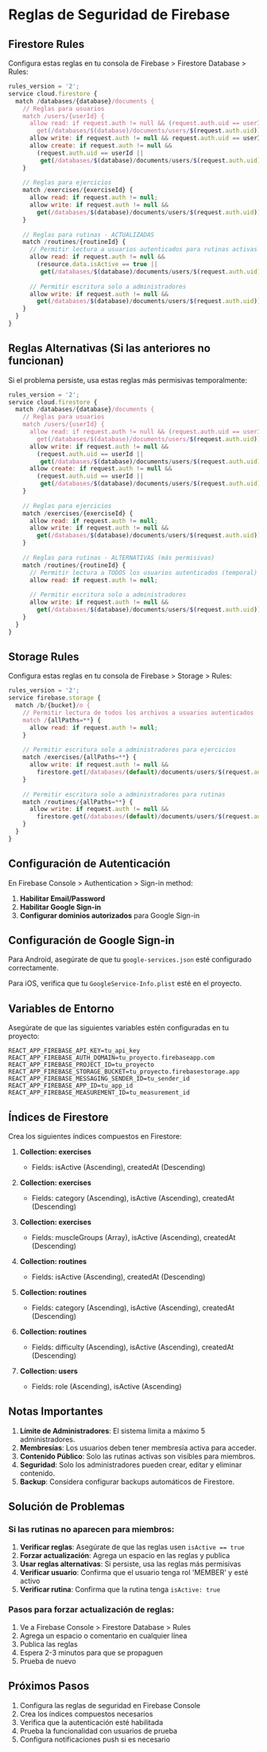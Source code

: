 # Reglas de Seguridad de Firebase

## Firestore Rules

Configura estas reglas en tu consola de Firebase > Firestore Database > Rules:

```javascript
rules_version = '2';
service cloud.firestore {
  match /databases/{database}/documents {
    // Reglas para usuarios
    match /users/{userId} {
      allow read: if request.auth != null && (request.auth.uid == userId || 
        get(/databases/$(database)/documents/users/$(request.auth.uid)).data.role == 'admin');
      allow write: if request.auth != null && request.auth.uid == userId;
      allow create: if request.auth != null && 
        (request.auth.uid == userId || 
         get(/databases/$(database)/documents/users/$(request.auth.uid)).data.role == 'admin');
    }
    
    // Reglas para ejercicios
    match /exercises/{exerciseId} {
      allow read: if request.auth != null;
      allow write: if request.auth != null && 
        get(/databases/$(database)/documents/users/$(request.auth.uid)).data.role == 'admin';
    }
    
    // Reglas para rutinas - ACTUALIZADAS
    match /routines/{routineId} {
      // Permitir lectura a usuarios autenticados para rutinas activas
      allow read: if request.auth != null && 
        (resource.data.isActive == true || 
         get(/databases/$(database)/documents/users/$(request.auth.uid)).data.role == 'admin');
      
      // Permitir escritura solo a administradores
      allow write: if request.auth != null && 
        get(/databases/$(database)/documents/users/$(request.auth.uid)).data.role == 'admin';
    }
  }
}
```

## Reglas Alternativas (Si las anteriores no funcionan)

Si el problema persiste, usa estas reglas más permisivas temporalmente:

```javascript
rules_version = '2';
service cloud.firestore {
  match /databases/{database}/documents {
    // Reglas para usuarios
    match /users/{userId} {
      allow read: if request.auth != null && (request.auth.uid == userId || 
        get(/databases/$(database)/documents/users/$(request.auth.uid)).data.role == 'ADMIN');
      allow write: if request.auth != null && 
        (request.auth.uid == userId || 
         get(/databases/$(database)/documents/users/$(request.auth.uid)).data.role == 'ADMIN');
      allow create: if request.auth != null && 
        (request.auth.uid == userId || 
         get(/databases/$(database)/documents/users/$(request.auth.uid)).data.role == 'ADMIN');
    }
    
    // Reglas para ejercicios
    match /exercises/{exerciseId} {
      allow read: if request.auth != null;
      allow write: if request.auth != null && 
        get(/databases/$(database)/documents/users/$(request.auth.uid)).data.role == 'ADMIN';
    }
    
    // Reglas para rutinas - ALTERNATIVAS (más permisivas)
    match /routines/{routineId} {
      // Permitir lectura a TODOS los usuarios autenticados (temporal)
      allow read: if request.auth != null;
      
      // Permitir escritura solo a administradores
      allow write: if request.auth != null && 
        get(/databases/$(database)/documents/users/$(request.auth.uid)).data.role == 'ADMIN';
    }
  }
}
```

## Storage Rules

Configura estas reglas en tu consola de Firebase > Storage > Rules:

```javascript
rules_version = '2';
service firebase.storage {
  match /b/{bucket}/o {
    // Permitir lectura de todos los archivos a usuarios autenticados
    match /{allPaths=**} {
      allow read: if request.auth != null;
    }
    
    // Permitir escritura solo a administradores para ejercicios
    match /exercises/{allPaths=**} {
      allow write: if request.auth != null && 
        firestore.get(/databases/(default)/documents/users/$(request.auth.uid)).data.role == 'ADMIN';
    }
    
    // Permitir escritura solo a administradores para rutinas
    match /routines/{allPaths=**} {
      allow write: if request.auth != null && 
        firestore.get(/databases/(default)/documents/users/$(request.auth.uid)).data.role == 'ADMIN';
    }
  }
}
```

## Configuración de Autenticación

En Firebase Console > Authentication > Sign-in method:

1. **Habilitar Email/Password**
2. **Habilitar Google Sign-in**
3. **Configurar dominios autorizados** para Google Sign-in

## Configuración de Google Sign-in

Para Android, asegúrate de que tu `google-services.json` esté configurado correctamente.

Para iOS, verifica que tu `GoogleService-Info.plist` esté en el proyecto.

## Variables de Entorno

Asegúrate de que las siguientes variables estén configuradas en tu proyecto:

```env
REACT_APP_FIREBASE_API_KEY=tu_api_key
REACT_APP_FIREBASE_AUTH_DOMAIN=tu_proyecto.firebaseapp.com
REACT_APP_FIREBASE_PROJECT_ID=tu_proyecto
REACT_APP_FIREBASE_STORAGE_BUCKET=tu_proyecto.firebasestorage.app
REACT_APP_FIREBASE_MESSAGING_SENDER_ID=tu_sender_id
REACT_APP_FIREBASE_APP_ID=tu_app_id
REACT_APP_FIREBASE_MEASUREMENT_ID=tu_measurement_id
```

## Índices de Firestore

Crea los siguientes índices compuestos en Firestore:

1. **Collection: exercises**
   - Fields: isActive (Ascending), createdAt (Descending)

2. **Collection: exercises**
   - Fields: category (Ascending), isActive (Ascending), createdAt (Descending)

3. **Collection: exercises**
   - Fields: muscleGroups (Array), isActive (Ascending), createdAt (Descending)

4. **Collection: routines**
   - Fields: isActive (Ascending), createdAt (Descending)

5. **Collection: routines**
   - Fields: category (Ascending), isActive (Ascending), createdAt (Descending)

6. **Collection: routines**
   - Fields: difficulty (Ascending), isActive (Ascending), createdAt (Descending)

7. **Collection: users**
   - Fields: role (Ascending), isActive (Ascending)

## Notas Importantes

1. **Límite de Administradores**: El sistema limita a máximo 5 administradores.
2. **Membresías**: Los usuarios deben tener membresía activa para acceder.
3. **Contenido Público**: Solo las rutinas activas son visibles para miembros.
4. **Seguridad**: Solo los administradores pueden crear, editar y eliminar contenido.
5. **Backup**: Considera configurar backups automáticos de Firestore.

## Solución de Problemas

### Si las rutinas no aparecen para miembros:

1. **Verificar reglas**: Asegúrate de que las reglas usen `isActive == true`
2. **Forzar actualización**: Agrega un espacio en las reglas y publica
3. **Usar reglas alternativas**: Si persiste, usa las reglas más permisivas
4. **Verificar usuario**: Confirma que el usuario tenga rol 'MEMBER' y esté activo
5. **Verificar rutina**: Confirma que la rutina tenga `isActive: true`

### Pasos para forzar actualización de reglas:

1. Ve a Firebase Console > Firestore Database > Rules
2. Agrega un espacio o comentario en cualquier línea
3. Publica las reglas
4. Espera 2-3 minutos para que se propaguen
5. Prueba de nuevo

## Próximos Pasos

1. Configura las reglas de seguridad en Firebase Console
2. Crea los índices compuestos necesarios
3. Verifica que la autenticación esté habilitada
4. Prueba la funcionalidad con usuarios de prueba
5. Configura notificaciones push si es necesario 